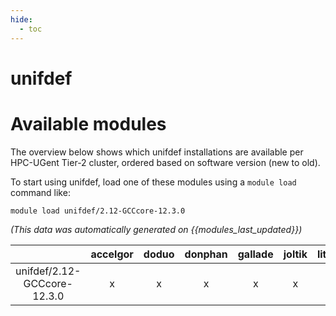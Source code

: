 ```yaml
---
hide:
  - toc
---
```


unifdef
=======

# Available modules


The overview below shows which unifdef installations are available per HPC-UGent Tier-2 cluster, ordered based on software version (new to old).

To start using unifdef, load one of these modules using a `module load` command like:

```shell
module load unifdef/2.12-GCCcore-12.3.0
```

*(This data was automatically generated on {{modules_last_updated}})*  

| |accelgor|doduo|donphan|gallade|joltik|litleo|shinx|
| :---: | :---: | :---: | :---: | :---: | :---: | :---: | :---: |
|unifdef/2.12-GCCcore-12.3.0|x|x|x|x|x|x|x|
